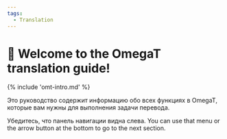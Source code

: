 ```yaml
---
tags:
  - Translation
---
```


<!-- # Translation -->

<style>
a.md-footer__link--prev[aria-label^="Previous:"],
.md-nav__icon
{
  display: none !important;
}
</style>

# 👋 Welcome to the OmegaT translation guide!

<!-- section: omegat intro -->

{% include 'omt-intro.md' %}

Это руководство содержит информацию обо всех функциях в OmegaT, которые вам нужны для выполнения задачи перевода.

Убедитесь, что панель навигации видна слева. You can use that menu or the arrow button at the bottom to go to the next section.


